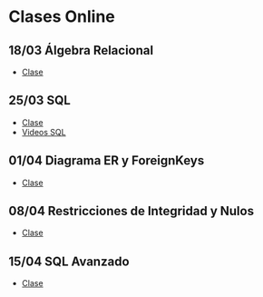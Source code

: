 # Clases Online

## 18/03 Álgebra Relacional 
- [Clase](https://zoom.us/rec/share/2M4rNeqg1mlOeKvu0mzNY5coMrnUeaa82ygbrvpbzkf-B5owGeUIJLgkBWWf-JvB)

## 25/03 SQL 
- [Clase](https://zoom.us/rec/share/6etpcriv6G5OGLfzwXGDC4V8Aof1X6a80XIZrqUFzx7tk-lij3TX4u1mtgpB77Fa)
- [Videos SQL](https://www.youtube.com/watch?v=Ce-hNjfninU&list=PLleedqq9njXUHhFeOJzgsMThN4bzKtl8c)

## 01/04 Diagrama ER y ForeignKeys
- [Clase]()

## 08/04 Restricciones de Integridad y Nulos
- [Clase]()

## 15/04 SQL Avanzado
- [Clase]()
